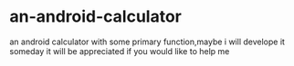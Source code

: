 # an-android-calculator
an android calculator with some primary function,maybe i will develope it someday
it will be appreciated if you would like to help me
